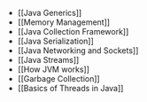 - [[Java Generics]]
- [[Memory Management]]
- [[Java Collection Framework]]
- [[Java Serialization]]
- [[Java Networking and Sockets]]
- [[Java Streams]]
- [[How JVM works]]
- [[Garbage Collection]]
- [[Basics of Threads in Java]]